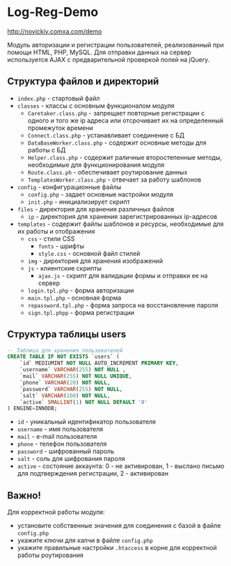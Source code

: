 # Log-Reg-Demo

http://novickiy.comxa.com/demo

Модуль авторизации и регистрации пользователей, реализованный при помощи HTML, PHP, MySQL.
Для отправки данных на сервер используется AJAX с предварительной проверкой полей на jQuery.

## Структура файлов и директорий
* `index.php` - стартовый файл
* `classes` - классы с основным функционалом модуля
  * `Caretaker.class.php` - запрещает повторные регистрации с одного и того же ip адреса или отсрочивает их 
  на определенный промежуток времени
  * `Connect.class.php` - устанавливает соединение с БД
  * `DataBaseWorker.class.php` - содержит основные методы для работы с БД
  * `Helper.class.php` - содержит раличные второстепенные методы, необходимые для функционирования модуля
  * `Route.class.ph` - обеспечивает роутирование данных
  * `TemplatesWorker.class.php` - отвечает за работу шаблонов
* `config` - конфигурационные файлы
  * `config.php` - задает основные настройки модуля 
  * `init.php` - инициализирует скрипт
* `files` - директория для хранения различных файлов
  * `ip` - директория для хранения зарегистрированных ip-адресов
* `templates` - содержит файлы шаблонов и ресурсы, необходимые для их работы и отображения
  * `css` - стили CSS
    * `fonts` - шрифты
    * `style.css` - основной файл стилей
  * `img` - директория для хранения изображений
  * `js` - клиентские скрипты
    *  `ajax.js` - скрипт для валидации формы и отправки ее на сервер
  * `login.tpl.php` - форма авторизации
  * `main.tpl.php` - основная форма
  * `repassword.tpl.php` - форма запроса на восстановление пароля
  * `sign.tpl.phpp` - форма регистрации

## Структура таблицы users
```SQL
-- Таблица для хранения пользователей
CREATE TABLE IF NOT EXISTS `users` (
    `id` MEDIUMINT NOT NULL AUTO_INCREMENT PRIMARY KEY,
    `username` VARCHAR(255) NOT NULL ,
    `mail` VARCHAR(255) NOT NULL UNIQUE,
    `phone` VARCHAR(20) NOT NULL,
    `password` VARCHAR(255) NOT NULL,
    `salt` VARCHAR(100) NOT NULL,
    `active` SMALLINT(1) NOT NULL DEFAULT '0'
) ENGINE=INNODB;
```
* `id` - уникальный идентификатор пользователя
* `username` - имя пользователя
* `mail` - e-mail пользователя
* `phone` - телефон пользователя
* `password` - шифрованный пароль
* `salt` - соль для шифрования пароля
* `active` - состояние аккаунта: 0 - не активирован, 1 - выслано письмо для подтверждения регистрации, 2 - активирован

## Важно!
Для корректной работы модуля:
* установите собственные значения для соединения с базой в файле `config.php`
* укажите ключи для капчи в файле `config.php`
* укажите правильные настройки `.htaccess` в корне для корректной работы роутирования
